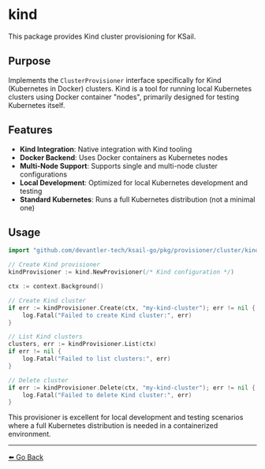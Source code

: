 # kind

This package provides Kind cluster provisioning for KSail.

## Purpose

Implements the `ClusterProvisioner` interface specifically for Kind (Kubernetes in Docker) clusters. Kind is a tool for running local Kubernetes clusters using Docker container "nodes", primarily designed for testing Kubernetes itself.

## Features

- **Kind Integration**: Native integration with Kind tooling
- **Docker Backend**: Uses Docker containers as Kubernetes nodes
- **Multi-Node Support**: Supports single and multi-node cluster configurations
- **Local Development**: Optimized for local Kubernetes development and testing
- **Standard Kubernetes**: Runs a full Kubernetes distribution (not a minimal one)

## Usage

```go
import "github.com/devantler-tech/ksail-go/pkg/provisioner/cluster/kind"

// Create Kind provisioner
kindProvisioner := kind.NewProvisioner(/* Kind configuration */)

ctx := context.Background()

// Create Kind cluster
if err := kindProvisioner.Create(ctx, "my-kind-cluster"); err != nil {
    log.Fatal("Failed to create Kind cluster:", err)
}

// List Kind clusters
clusters, err := kindProvisioner.List(ctx)
if err != nil {
    log.Fatal("Failed to list clusters:", err)
}

// Delete cluster
if err := kindProvisioner.Delete(ctx, "my-kind-cluster"); err != nil {
    log.Fatal("Failed to delete Kind cluster:", err)
}
```

This provisioner is excellent for local development and testing scenarios where a full Kubernetes distribution is needed in a containerized environment.

---

[⬅️ Go Back](../README.md)